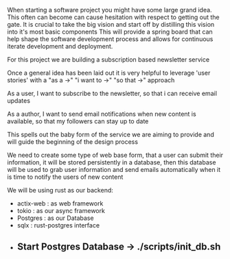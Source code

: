 When starting a software project you might have some large grand idea. This often
can become can cause hesitation with respect to getting out the gate. It is crucial
to take the big vision and start off by distilling this vision into it's most basic components
This will provide a spring board that can help shape the software development process
and allows for continuous iterate development and deployment.

For this project we are building a subscription based newsletter service

Once a general idea has been laid out it is very helpful to leverage 'user stories' with a
"as a ->"
"i want to ->"
"so that ->"
approach

As a user, I want to subscribe to the newsletter, so that i can receive email
updates

As a author, I want to send email notifications when new content is available,
so that my followers can stay up to date

This spells out the baby form of the service we are aiming to provide and will
guide the beginning of the design process

We need to create some type of web base form, that a user can submit their information,
it will be stored persistently in a database, then this database will be used to
grab user information and send emails automatically when it is time to notify the users
of new content

We will be using rust as our backend:
- actix-web : as web framework
- tokio : as our async framework 
- Postgres : as our Database
- sqlx : rust-postgres interface


* Start Postgres Database -> ./scripts/init_db.sh
   -
